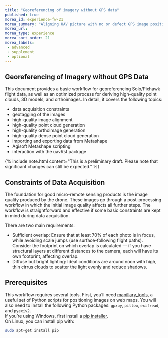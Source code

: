```yaml
---
title: "Georeferencing of imagery without GPS data"
published: true
morea_id: experience-fw-21
morea_summary: "Aligning UAV picture with no or defect GPS image positions"
morea_url: 
morea_type: experience
morea_sort_order: 21
morea_labels:
 - advanced
 - supplement
 - optional 
---
```


## Georeferencing of Imagery without GPS Data

This document provides a basic workflow for georeferencing Solo/Pixhawk flight data, as well as an optimized process for deriving high-quality point clouds, 3D models, and orthoimages. In detail, it covers the following topics:

- data acquisition constraints  
- geotagging of the images  
- high-quality image alignment  
- high-quality point cloud generation  
- high-quality orthoimage generation  
- high-quality dense point cloud generation  
- importing and exporting data from Metashape  
- Agisoft Metashape scripting  
- interaction with the uavRst package  

{% include note.html content="This is a preliminary draft. Please note that significant changes can still be expected." %}


## Constraints of Data Acquisition

The foundation for good micro-remote sensing products is the image quality produced by the drone. These images go through a post-processing workflow in which the initial image quality affects all further steps. The workflow is straightforward and effective if some basic constraints are kept in mind during data acquisition.

There are two main requirements:

* Sufficient overlap: Ensure that at least 70% of each photo is in focus, while avoiding scale jumps (use surface-following flight paths). Consider the footprint on which overlap is calculated — if you have structural layers at different distances to the camera, each will have its own footprint, affecting overlap.
* Diffuse but bright lighting: Ideal conditions are around noon with high, thin cirrus clouds to scatter the light evenly and reduce shadows.

## Prerequisites

This workflow requires several tools. First, you’ll need [mapillary_tools](https://github.com/mapillary/mapillary_tools), a useful set of Python scripts for positioning images on web maps. You will also need to install the following Python packages: `gpxpy`, `pillow`, `exifread`, and `pyexiv2`.  
If you’re using Windows, first install a [pip installer](https://sites.google.com/site/pydatalog/python/pip-for-windows).  
On Linux, you can install pip with:

```bash
sudo apt-get install pip
